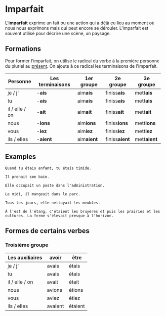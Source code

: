 # Imparfait

L'**imparfait** exprime un fait ou une action qui a déjà eu lieu au moment où nous nous exprimons mais qui peut encore se dérouler. L'imparfait est souvent utilisé pour décrire une scène, un paysage.

## Formations

Pour former l'imparfait, on utilise le radical du verbe à la première personne du pluriel au [présent](présent.md). On ajoute à ce radical les terminaisons de l'imparfait.

Personne |Les terminaisons|1er groupe|2e groupe|3e groupe
-|-|-|-|-
je / j' | -**ais**|aim**ais**|finiss**ais**|mett**ais**
tu|-**ais**|aim**ais**|finiss**ais**|mett**ais**
il / elle / on|-**ait**|aim**ait**|finiss**ait**|mett**ait**
nous|-**ions**|aim**ions**|finiss**ions**|mett**ions**
vous|-**iez**|aim**iez**|finiss**iez**|mett**iez**
ils / elles|-**aient**|aim**aient**|finiss**aient**|mett**aient**

## Examples

```text
Quand tu étais enfant, tu étais timide.

Il prenait son bain.

Elle occupait un poste dans l'administration.

Le midi, il mangeait dans le parc.

Tous les jours, elle nettoyait les meubles.

À l'est de l'étang, c'étaient les bruyères et puis les prairies et les cultures. La ferme s'élevait presque à l'horizon.
```

## Formes de certains verbes

### Troisième groupe

Les auxiliaires | avoir | être
-|-|-
je / j' | avais | étais
tu | avais | étais
il / elle / on | avait | était
nous | avions | étions
vous | aviez | étiez
ils / elles | avaient | étaient

